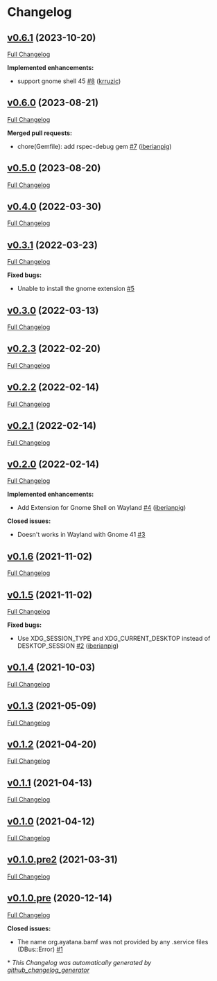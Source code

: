 # Changelog

## [v0.6.1](https://github.com/iberianpig/fusuma-plugin-appmatcher/tree/v0.6.1) (2023-10-20)

[Full Changelog](https://github.com/iberianpig/fusuma-plugin-appmatcher/compare/v0.6.0...v0.6.1)

**Implemented enhancements:**

- support gnome shell 45 [\#8](https://github.com/iberianpig/fusuma-plugin-appmatcher/pull/8) ([krruzic](https://github.com/krruzic))

## [v0.6.0](https://github.com/iberianpig/fusuma-plugin-appmatcher/tree/v0.6.0) (2023-08-21)

[Full Changelog](https://github.com/iberianpig/fusuma-plugin-appmatcher/compare/v0.5.0...v0.6.0)

**Merged pull requests:**

- chore\(Gemfile\): add rspec-debug gem [\#7](https://github.com/iberianpig/fusuma-plugin-appmatcher/pull/7) ([iberianpig](https://github.com/iberianpig))

## [v0.5.0](https://github.com/iberianpig/fusuma-plugin-appmatcher/tree/v0.5.0) (2023-08-20)

[Full Changelog](https://github.com/iberianpig/fusuma-plugin-appmatcher/compare/v0.4.0...v0.5.0)

## [v0.4.0](https://github.com/iberianpig/fusuma-plugin-appmatcher/tree/v0.4.0) (2022-03-30)

[Full Changelog](https://github.com/iberianpig/fusuma-plugin-appmatcher/compare/v0.3.1...v0.4.0)

## [v0.3.1](https://github.com/iberianpig/fusuma-plugin-appmatcher/tree/v0.3.1) (2022-03-23)

[Full Changelog](https://github.com/iberianpig/fusuma-plugin-appmatcher/compare/v0.3.0...v0.3.1)

**Fixed bugs:**

- Unable to install the gnome extension [\#5](https://github.com/iberianpig/fusuma-plugin-appmatcher/issues/5)

## [v0.3.0](https://github.com/iberianpig/fusuma-plugin-appmatcher/tree/v0.3.0) (2022-03-13)

[Full Changelog](https://github.com/iberianpig/fusuma-plugin-appmatcher/compare/v0.2.3...v0.3.0)

## [v0.2.3](https://github.com/iberianpig/fusuma-plugin-appmatcher/tree/v0.2.3) (2022-02-20)

[Full Changelog](https://github.com/iberianpig/fusuma-plugin-appmatcher/compare/v0.2.2...v0.2.3)

## [v0.2.2](https://github.com/iberianpig/fusuma-plugin-appmatcher/tree/v0.2.2) (2022-02-14)

[Full Changelog](https://github.com/iberianpig/fusuma-plugin-appmatcher/compare/v0.2.1...v0.2.2)

## [v0.2.1](https://github.com/iberianpig/fusuma-plugin-appmatcher/tree/v0.2.1) (2022-02-14)

[Full Changelog](https://github.com/iberianpig/fusuma-plugin-appmatcher/compare/v0.2.0...v0.2.1)

## [v0.2.0](https://github.com/iberianpig/fusuma-plugin-appmatcher/tree/v0.2.0) (2022-02-14)

[Full Changelog](https://github.com/iberianpig/fusuma-plugin-appmatcher/compare/v0.1.6...v0.2.0)

**Implemented enhancements:**

- Add Extension for Gnome Shell on Wayland [\#4](https://github.com/iberianpig/fusuma-plugin-appmatcher/pull/4) ([iberianpig](https://github.com/iberianpig))

**Closed issues:**

- Doesn't works in Wayland with Gnome 41 [\#3](https://github.com/iberianpig/fusuma-plugin-appmatcher/issues/3)

## [v0.1.6](https://github.com/iberianpig/fusuma-plugin-appmatcher/tree/v0.1.6) (2021-11-02)

[Full Changelog](https://github.com/iberianpig/fusuma-plugin-appmatcher/compare/v0.1.5...v0.1.6)

## [v0.1.5](https://github.com/iberianpig/fusuma-plugin-appmatcher/tree/v0.1.5) (2021-11-02)

[Full Changelog](https://github.com/iberianpig/fusuma-plugin-appmatcher/compare/v0.1.4...v0.1.5)

**Fixed bugs:**

- Use XDG\_SESSION\_TYPE and XDG\_CURRENT\_DESKTOP instead of DESKTOP\_SESSION [\#2](https://github.com/iberianpig/fusuma-plugin-appmatcher/pull/2) ([iberianpig](https://github.com/iberianpig))

## [v0.1.4](https://github.com/iberianpig/fusuma-plugin-appmatcher/tree/v0.1.4) (2021-10-03)

[Full Changelog](https://github.com/iberianpig/fusuma-plugin-appmatcher/compare/v0.1.3...v0.1.4)

## [v0.1.3](https://github.com/iberianpig/fusuma-plugin-appmatcher/tree/v0.1.3) (2021-05-09)

[Full Changelog](https://github.com/iberianpig/fusuma-plugin-appmatcher/compare/v0.1.2...v0.1.3)

## [v0.1.2](https://github.com/iberianpig/fusuma-plugin-appmatcher/tree/v0.1.2) (2021-04-20)

[Full Changelog](https://github.com/iberianpig/fusuma-plugin-appmatcher/compare/v0.1.1...v0.1.2)

## [v0.1.1](https://github.com/iberianpig/fusuma-plugin-appmatcher/tree/v0.1.1) (2021-04-13)

[Full Changelog](https://github.com/iberianpig/fusuma-plugin-appmatcher/compare/v0.1.0...v0.1.1)

## [v0.1.0](https://github.com/iberianpig/fusuma-plugin-appmatcher/tree/v0.1.0) (2021-04-12)

[Full Changelog](https://github.com/iberianpig/fusuma-plugin-appmatcher/compare/v0.1.0.pre2...v0.1.0)

## [v0.1.0.pre2](https://github.com/iberianpig/fusuma-plugin-appmatcher/tree/v0.1.0.pre2) (2021-03-31)

[Full Changelog](https://github.com/iberianpig/fusuma-plugin-appmatcher/compare/v0.1.0.pre...v0.1.0.pre2)

## [v0.1.0.pre](https://github.com/iberianpig/fusuma-plugin-appmatcher/tree/v0.1.0.pre) (2020-12-14)

[Full Changelog](https://github.com/iberianpig/fusuma-plugin-appmatcher/compare/cb1b2c6e4988fa6d093a168c79ab2e8d3f80419a...v0.1.0.pre)

**Closed issues:**

- The name org.ayatana.bamf was not provided by any .service files \(DBus::Error\) [\#1](https://github.com/iberianpig/fusuma-plugin-appmatcher/issues/1)



\* *This Changelog was automatically generated by [github_changelog_generator](https://github.com/github-changelog-generator/github-changelog-generator)*
